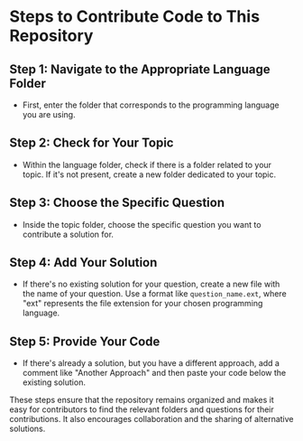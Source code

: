 # Steps to Contribute Code to This Repository

## Step 1: Navigate to the Appropriate Language Folder
- First, enter the folder that corresponds to the programming language you are using.

## Step 2: Check for Your Topic
- Within the language folder, check if there is a folder related to your topic. If it's not present, create a new folder dedicated to your topic.

## Step 3: Choose the Specific Question
- Inside the topic folder, choose the specific question you want to contribute a solution for.

## Step 4: Add Your Solution
- If there's no existing solution for your question, create a new file with the name of your question. Use a format like `question_name.ext`, where "ext" represents the file extension for your chosen programming language.

## Step 5: Provide Your Code
- If there's already a solution, but you have a different approach, add a comment like "Another Approach" and then paste your code below the existing solution.

These steps ensure that the repository remains organized and makes it easy for contributors to find the relevant folders and questions for their contributions. It also encourages collaboration and the sharing of alternative solutions.


